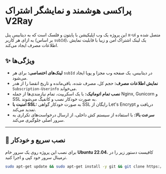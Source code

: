 # پراکسی هوشمند و نمایشگر اشتراک V2Ray

این پروژه یک وب اپلیکیشن با پایتون و فلسک است که به دیتابیس پنل x-ui متصل شده و به ازای هر کاربر (بر اساس `subId`)، یک لینک اشتراک امن و زیبا با قابلیت نمایش اطلاعات مصرف ایجاد می‌کند.

## ✨ ویژگی‌ها

- **لینک‌های اختصاصی:** برای هر `subId` در دیتابیس، یک صفحه وب مجزا و پویا ایجاد می‌شود.
- **نمایش اطلاعات مصرف:** حجم کل، مصرف شده، باقی‌مانده و تاریخ انقضا را از هدر `Subscription-Userinfo` می‌خواند.
- **نصب تمام اتوماتیک:** با یک اسکریپت، تمام نیازمندی‌ها از جمله Nginx, Gunicorn و SSL به صورت خودکار نصب و کانفیگ می‌شوند.
- **امنیت با SSL:** به صورت خودکار گواهی SSL رایگان از Let's Encrypt دریافت و تمدید می‌کند.
- **سرعت بالا:** با استفاده از سیستم کش داخلی، از ارسال درخواست‌های تکراری به سرور اصلی جلوگیری می‌کند.

---

## 🚀 نصب سریع و خودکار

برای نصب این پروژه روی یک سرور خام **Ubuntu 22.04**، کافیست دستور زیر را در ترمینال سرور خود کپی و اجرا کنید.

```bash
sudo apt-get update && sudo apt-get install -y git && git clone https://github.com/smblue07/v2ray-sub-proxy-.git && cd v2ray-sub-proxy- && chmod +x setup.sh && ./setup.sh
